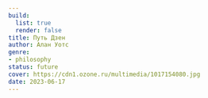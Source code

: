```yaml
---
build:
  list: true
  render: false
title: Путь Дзен
author: Алан Уотс
genre:
- philosophy
status: future
cover: https://cdn1.ozone.ru/multimedia/1017154080.jpg
date: 2023-06-17
---
```


